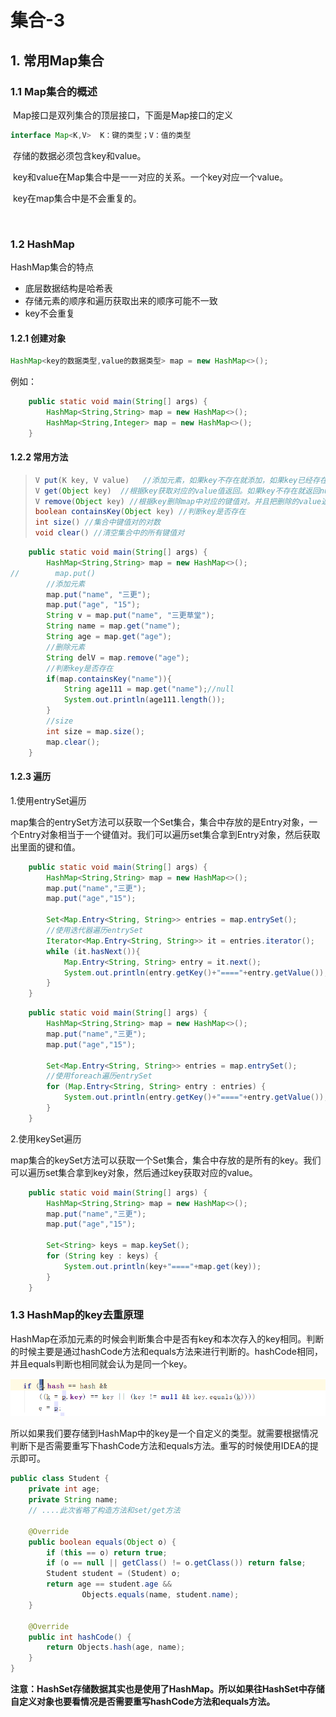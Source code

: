 # 集合-3



## 1. 常用Map集合

### 1.1 Map集合的概述

​	Map接口是双列集合的顶层接口，下面是Map接口的定义

~~~~java
interface Map<K,V>  K：键的类型；V：值的类型
~~~~

​	存储的数据必须包含key和value。

​	key和value在Map集合中是一一对应的关系。一个key对应一个value。

​	key在map集合中是不会重复的。

​	



### 1.2 HashMap

HashMap集合的特点

- 底层数据结构是哈希表
- 存储元素的顺序和遍历获取出来的顺序可能不一致
- key不会重复



#### 1.2.1 创建对象

~~~~java
HashMap<key的数据类型,value的数据类型> map = new HashMap<>();
~~~~

例如：

~~~~java
    public static void main(String[] args) {
        HashMap<String,String> map = new HashMap<>();
        HashMap<String,Integer> map = new HashMap<>();
    }
~~~~



#### 1.2.2 常用方法

>```java
>V put(K key, V value)   //添加元素，如果key不存在就添加，如果key已经存在则是修改对应的value,并且返回修改前的value
>V get(Object key)  //根据key获取对应的value值返回。如果key不存在就返回null
>V remove(Object key) //根据key删除map中对应的键值对。并且把删除的value返回
>boolean containsKey(Object key) //判断key是否存在
>int size() //集合中键值对的对数
>void clear() //清空集合中的所有键值对    
>```

~~~~java
    public static void main(String[] args) {
        HashMap<String,String> map = new HashMap<>();
//        map.put()
        //添加元素
        map.put("name", "三更");
        map.put("age", "15");
        String v = map.put("name", "三更草堂");
        String name = map.get("name");
        String age = map.get("age");
        //删除元素
        String delV = map.remove("age");
        //判断key是否存在
        if(map.containsKey("name")){
            String age111 = map.get("name");//null
            System.out.println(age111.length());
        }
        //size
        int size = map.size();
        map.clear();
    }
~~~~



#### 1.2.3 遍历

1.使用entrySet遍历

​	map集合的entrySet方法可以获取一个Set集合，集合中存放的是Entry对象，一个Entry对象相当于一个键值对。我们可以遍历set集合拿到Entry对象，然后获取出里面的键和值。

~~~~java
    public static void main(String[] args) {
        HashMap<String,String> map = new HashMap<>();
        map.put("name","三更");
        map.put("age","15");

        Set<Map.Entry<String, String>> entries = map.entrySet();
        //使用迭代器遍历entrySet
        Iterator<Map.Entry<String, String>> it = entries.iterator();
        while (it.hasNext()){
            Map.Entry<String, String> entry = it.next();
            System.out.println(entry.getKey()+"===="+entry.getValue());
        }
    }
~~~~

~~~~java
    public static void main(String[] args) {
        HashMap<String,String> map = new HashMap<>();
        map.put("name","三更");
        map.put("age","15");
		
        Set<Map.Entry<String, String>> entries = map.entrySet();
        //使用foreach遍历entrySet
        for (Map.Entry<String, String> entry : entries) {
            System.out.println(entry.getKey()+"===="+entry.getValue());
        }
    }
~~~~



2.使用keySet遍历

​	map集合的keySet方法可以获取一个Set集合，集合中存放的是所有的key。我们可以遍历set集合拿到key对象，然后通过key获取对应的value。

~~~~java
    public static void main(String[] args) {
        HashMap<String,String> map = new HashMap<>();
        map.put("name","三更");
        map.put("age","15");

        Set<String> keys = map.keySet();
        for (String key : keys) {
            System.out.println(key+"===="+map.get(key));
        }
    }
~~~~



### 1.3 HashMap的key去重原理

​	HashMap在添加元素的时候会判断集合中是否有key和本次存入的key相同。判断的时候主要是通过hashCode方法和equals方法来进行判断的。hashCode相同，并且equals判断也相同就会认为是同一个key。

![image-20201205213813932](img\image-20201205213813932.png)

​	所以如果我们要存储到HashMap中的key是一个自定义的类型。就需要根据情况判断下是否需要重写下hashCode方法和equals方法。重写的时候使用IDEA的提示即可。

~~~~java
public class Student {
    private int age;
    private String name;
	// ....此次省略了构造方法和set/get方法

    @Override
    public boolean equals(Object o) {
        if (this == o) return true;
        if (o == null || getClass() != o.getClass()) return false;
        Student student = (Student) o;
        return age == student.age &&
                Objects.equals(name, student.name);
    }

    @Override
    public int hashCode() {
        return Objects.hash(age, name);
    }
}
~~~~



​	**注意：HashSet存储数据其实也是使用了HashMap。所以如果往HashSet中存储自定义对象也要看情况是否需要重写hashCode方法和equals方法。**









​	

